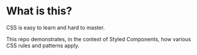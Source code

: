 # What is this?

CSS is easy to learn and hard to master.

This repo demonstrates, in the context of Styled Components, how various CSS rules and patterns apply.